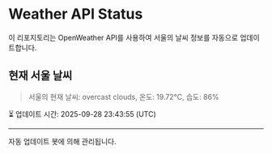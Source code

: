
# Weather API Status

이 리포지토리는 OpenWeather API를 사용하여 서울의 날씨 정보를 자동으로 업데이트합니다.

## 현재 서울 날씨
> 서울의 현재 날씨: overcast clouds, 온도: 19.72°C, 습도: 86%

⏳ 업데이트 시간: 2025-09-28 23:43:55 (UTC)

---
자동 업데이트 봇에 의해 관리됩니다.
